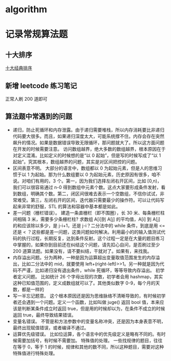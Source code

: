 # algorithm

# 记录常规算法题

## 十大排序

[十大经典排序](https://github.com/5201314999/algorithm/issues/1)

## 新增 leetcode 练习笔记

正常人刷 200 道即可

## 算法题中常遇到的问题

-   递归，防止死循环和内存泄露。由于递归需要堆栈，所以内存消耗要比非递归代码要大很多。而且，如果递归深度太大，可能系统撑不住。内存会存在突然飙升的情况。如果是数据错误导致无限循环，那问题就大了。所以这方面问题在开发的时候需要注意。
    访问数组越界，绝大多数的数组越界，根本原因在于对定义混淆。比如定义的时候想的是“以 0 起始”，但是写的时候写成了“以 1 起始”。究其根本，数组越界的问题，其实是对区间把控的问题。
-   区间表意不明。 大部分的语言中，数组都以 0 为起始元素，但是人的思维习惯于以 1 为起始。那为什么数组要以 0 为起始元素，历史原因有很多，咱不说。对咱们有用的，3 个。第一，因为我们选择左闭右开区间，比如 [0,n)，我们可以很容易通过 n-0 得到数组中元素个数。这点大家要形成条件发射，看到数组，明确其个数。第二，闭区间很难去表示一个空数组，不信你试试，非常难受。第三，左闭右开的区间，迭代器只需要最少的操作符。可以让代码写起来非常的舒服，STL 的算法和容器中基本都是如此。
-   差一问题（栅栏错误）。 建造一条直栅栏（即不围圈），长 30 米、每条栅栏柱间相隔 3 米，需要多少条栅栏柱? 求数组 A[i]到 A[j] 的平均值，A[i] 到 A[j] 的和应该除以多少，是 j-i+1，还是 j-i？二分法中的 while 条件，到底是用 <= 还是 < ？这些都是差一问题，这类问题如何解决。利用最小的的输入值测试代码的执行过程，长期反复，达到条件反射。这个过程一定是在大量的题目练习中掌握的，如果你到目前还在纠结这个问题，请先扣心自问，是否刷过至少 200 道算法题。如果没有，请不要纠结，干就对了。如果有，来找我。
-   内存溢出问题。分为两种，一种是因为运算超出变量取值范围发生的内存溢出，比如二分法中的 mid，就要使用 left+(right-left)>>1。另一种就是因为代码不严谨，比如递归没有退出条件，while 死循环，等等导致内存溢出。
    初学者定义问题。 比如统计 26 个字母出现的次数，初学者会用 hashmap，其实这种已知值范围的，定义成数组就可以了。其他类似数字 0-9，每个月的天数，都是一样的
-   写一半忘记题意。 这个根本原因还是因为思维脉络不清晰导致的，有时候初学者还会遇到一个问题。定义一个函数，比如叫做 juge() 返回 bool 值，本来应该是判断某条件成立时返回 true，但是用的时候却以为，在条件不成立的时候返回 true，最终导致结果错误。
-   变量名错误。 不管是和方法参数中的变量名称冲突，还是因为本身表意不明，最终出现赋值错误，或者编译不通过。
-   运算优先级错误。 比如位运算，各个语言中的优先级定义是略有不同的。有时候需要加括号，有时候不需要加。
    特殊值的处理。 一些找规律的题目，往往在等于 0，等于 1 的时候，规律和其他的数不同，所以这种题目，需要对这种特殊值进行特殊处理。
